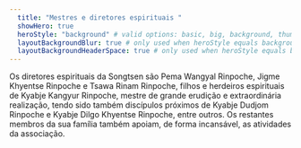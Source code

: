 ```yaml
---
  title: "Mestres e diretores espirituais "
  showHero: true
  heroStyle: "background" # valid options: basic, big, background, thumbAndBackground
  layoutBackgroundBlur: true # only used when heroStyle equals background or thumbAndBackground
  layoutBackgroundHeaderSpace: true # only used when heroStyle equals background
---
```


Os diretores espirituais da Songtsen são Pema Wangyal Rinpoche, Jigme Khyentse Rinpoche e Tsawa Rinam Rinpoche, filhos e herdeiros espirituais de Kyabje Kangyur Rinpoche, mestre de grande erudição e extraordinária realização, tendo sido também discípulos próximos de Kyabje Dudjom Rinpoche e Kyabje Dilgo Khyentse Rinpoche, entre outros. Os restantes membros da sua família também apoiam, de forma incansável, as atividades da associação. 
